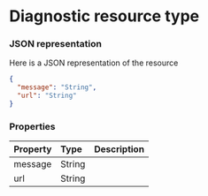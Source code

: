 # Diagnostic resource type



### JSON representation

Here is a JSON representation of the resource

```json
{
  "message": "String",
  "url": "String"
}

```
### Properties
| Property	   | Type	|Description|
|:---------------|:--------|:----------|
|message|String||
|url|String||

<!-- uuid: dbfa3d33-145d-4d80-b496-30bd6d836db5
2015-10-12 23:28:10 UTC -->